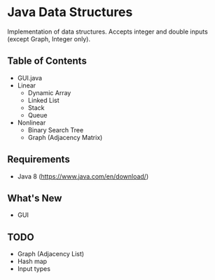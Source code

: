 # Java Data Structures

Implementation of data structures. Accepts integer and double inputs (except Graph, Integer only).

## Table of Contents
- GUI.java
- Linear
	- Dynamic Array
	- Linked List
	- Stack
	- Queue
- Nonlinear
	- Binary Search Tree
	- Graph (Adjacency Matrix)

## Requirements
- Java 8 (https://www.java.com/en/download/)

## What's New
- GUI

## TODO
- Graph (Adjacency List)
- Hash map
- Input types